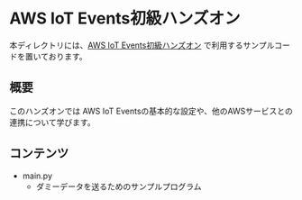 # AWS IoT Events初級ハンズオン

本ディレクトリには、[AWS IoT Events初級ハンズオン](https://aws-iot-events-for-beginners.workshop.aws/) で利用するサンプルコードを置いております。

## 概要

このハンズオンでは AWS IoT Eventsの基本的な設定や、他のAWSサービスとの連携について学びます。


## コンテンツ

- main.py
  - ダミーデータを送るためのサンプルプログラム
